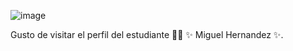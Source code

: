 

![image](https://user-images.githubusercontent.com/54967721/130877039-07255860-8d9b-4956-bc89-e0c702cf5c23.png)

Gusto de visitar el perfil del estudiante 👨‍🏫 ✨ Miguel Hernandez ✨.

